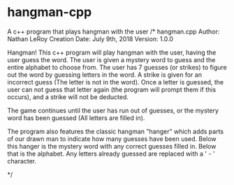 # hangman-cpp
A c++ program that plays hangman with the user
/*
hangman.cpp
Author: Nathan LeRoy
Creation Date: July 9th, 2018
Version: 1.0.0


Hangman! This c++ program will play hangman with the user, having the user
guess the word. The user is given a mystery word to guess and the entire alphabet
to choose from. The user has 7 guesses (or strikes) to figure out the word by 
guessing letters in the word. A strike is given for an incorrect guess (The letter 
is not in the word). Once a letter is guessed, the user can not guess that letter
again (the program will prompt them if this occurs), and a strike will not be
deducted.

The game continues until the user has run out of guesses, or the mystery word has been
guessed (All letters are filled in).

The program also features the classic hangman "hanger" which adds parts of our drawn
man to indicate how many guesses have been used. Below this hanger is the mystery word
with any correct guesses filled in. Below that is the alphabet. Any letters already guessed
are replaced with a ' - ' character. 


*/
